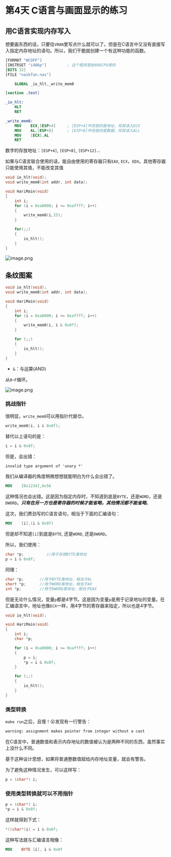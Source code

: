 
# 第4天 C语言与画面显示的练习

## 用C语言实现内存写入

想要画东西的话，只要往`VRAN`里写点什么就可以了。但是在C语言中又没有直接写入指定内存地址的语句。所以，我们干脆就创建一个有这种功能的函数。

```nasm title="naskfunc.nas"
[FORMAT "WCOFF"]
[INSTRSET "i486p"]         ; 这个程序是给486CPU用的
[BITS 32]
[FILE "naskfun.nas"]

	GLOBAL _io_hlt,_write_mem8

[section .text]

_io_hlt:
	HLT
	RET

_write_mem8:
	MOV    ECX,[ESP+4]     ; [ESP+4]中存放的是地址，将其读入ECX
	MOV    AL,[ESP+8]      ; [ESP+8]中存放的是数据，将其读入ALL
	MOV    [ECX],AL
	RET
```

数字的存放地址：`[ESP+4]`, `[ESP+8]`, `[ESP+12]`...

如果与C语言联合使用的话，能自由使用的寄存器只有`EAX`, `ECX`，`EDX`。其他寄存器只能使用其值，不能改变其值

```c title="bootpack.c"
void io_hlt(void);
void write_mem8(int addr, int data);

void HariMain(void)
{
	int i;
	for (i = 0xa0000; i <= 0xaffff; i++)
	{
		write_mem8(i,15);	
	}

	for(;;)
	{
		io_hlt();	
	}
}
```

![image.png](https://vs-picbed-1320307070.cos.ap-nanjing.myqcloud.com/img/20240223132759.png)

## 条纹图案

```c title="bootpack.c"
void io_hlt(void);
void write_mem8(int addr, int data);

void HariMain(void)
{
	int i;
	for (i = 0xa0000; i <= 0xaffff; i++)
	{
		write_mem8(i, i & 0x0f);
	}

	for (;;)
	{
		io_hlt();	
	}
}
```

- `&`：与运算(AND)

从`0~F`循环。

![image.png](https://vs-picbed-1320307070.cos.ap-nanjing.myqcloud.com/img/20240223144537.png)

### 挑战指针

很明显，`write_mem8`可以用指针代替😍。

```c
write_mem8(i, i & 0x0f);
```

替代以上语句的是：

```c
i = i & 0x0f;
```

但是，会出错：

```txt
invalid type argument of 'unary *'
```

我们从编译器的角度稍微想想就能明白为什么会出错了。

```nasm
MOV    [0x1234],0x56
```

这种情况也会出错。这是因为指定内存时，不知道到底是`BYTE`，还是`WORD`，还是`DWORD`。**_只有在另一方也是寄存器的时候才能省略，其他情况都不能省略_**。

这次，我们费劲写的C语言语句，相当于下面的汇编语句：

```nasm
MOV    [i],(i & 0x0f)
```

但是却不知道`[i]`到底是`BYTE`, 还是`WORD`, 还是`DWORD`。

所以，我们使用：

```c
char *p;          //用于存放BYTE类地址
p = i & 0x0f;
```

同理：

```c
char *p;       //用于BYTE类地址，相当于AL
short *p;      //用于WORD类地址，相当于AX
int *p;        //用于DWORD类地址，相当于EAX
```

但是无论什么情况，变量`p`都是4字节。这是因为变量`p`是用于记录地址的变量。在汇编语言中，地址也像`ECX`一样，用4字节的寄存器来指定，所以也是4字节。

```c title="bootpack.c"
void io_hlt(void);

void HariMain(void)
{
	int i;
	char *p;

	for (i = 0xa0000; i <= 0xaffff; i++)
	{
		p = i;
		*p = i & 0x0f;	
	}

	for (;;)
	{
		io_hlt();	
	}
}
```

### 类型转换

`make run`之后，且慢！😮发现有一行警告：

```txt
warning: assignment makes pointer from integer without a cast
```

在C语言中，普通数值和表示内存地址的数值被认为是两种不同的东西，虽然事实上没什么不同。

基于这种设计思想，如果将普通整数值赋给内存地址变量，就会有警告。

为了避免这种情况发生，可以这样写：

```c 
p = (char*) i;
```

### 使用类型转换就可以不用指针

```c
p = (char*) i;
*p = i & 0x0f;
```

这样就得到下式：

```c
*((char*)i) = i & 0x0f;
```

这种写法就与汇编语言相像：

```nasm
MOV    BYTE [i], i & 0x0f
```


